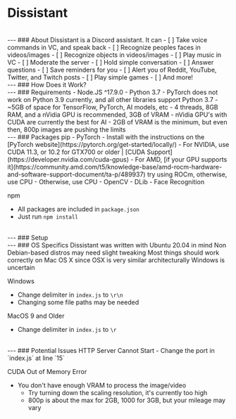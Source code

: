 # Dissistant

<br>
---
### About
Dissistant is a Discord assistant.
It can
- [ ]  Take voice commands in VC, and speak back
- [ ]  Recognize peoples faces in videos/images
- [ ]  Recognize objects in videos/images
- [ ]  Play music in VC
- [ ]  Moderate the server
- [ ]  Hold simple conversation
- [ ]  Answer questions
- [ ]  Save reminders for you
- [ ]  Alert you of Reddit, YouTube, Twitter, and Twitch posts
- [ ]  Play simple games
- [ ]  And more!


<br>
---
### How Does it Work?

<br>
---
### Requirements
- Node.JS ^17.9.0
- Python 3.7
	- PyTorch does not work on Python 3.9 currently, and all other libraries support Python 3.7
- ~5GB of space for TensorFlow, PyTorch, AI models, etc
- 4 threads, 8GB RAM, and a nVidia GPU is recommended, 3GB of VRAM
	- nVidia GPU's with CUDA are currently the best for AI
	- 2GB of VRAM is the minimum, but even then, 800p images are pushing the limits


<br>
---
### Packages
pip
- PyTorch
	- Install with the instructions on the [PyTorch website](https://pytorch.org/get-started/locally/)
	- For NVIDIA, use CUDA 11.3, or 10.2 for GTX700 or older | [CUDA Support](https://developer.nvidia.com/cuda-gpus)
	- For AMD, [if your GPU supports it](https://community.amd.com/t5/knowledge-base/amd-rocm-hardware-and-software-support-document/ta-p/489937) try using ROCm, otherwise, use CPU 
	- Otherwise, use CPU
- OpenCV
- DLib
- Face Recognition

npm
- All packages are included in `package.json`
- Just run `npm install`

<br>
---
### Setup 

<br>
---
### OS Specifics
Dissistant was written with Ubuntu 20.04 in mind
Non Debian-based distros may need slight tweaking 
Most things should work correctly on Mac OS X since OSX is very similar architecturally 
Windows is uncertain

Windows 
- Change delimiter in `index.js` to `\r\n`
- Changing some file paths may be needed

MacOS 9 and Older
- Change delimiter in `index.js` to `\r` 


<br>
---
### Potential Issues
HTTP Server Cannot Start
- Change the port in `index.js` at line `15`

CUDA Out of Memory Error
- You don't have enough VRAM to process the image/video
	- Try turning down the scaling resolution, it's currently too high
	- 800p is about the max for 2GB, 1000 for 3GB, but your mileage may vary
